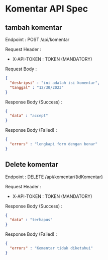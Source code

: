 # Komentar API Spec

## tambah komentar

Endpoint : POST /api/komentar

Request Header :
- X-API-TOKEN : TOKEN (MANDATORY)

Request Body :
```json
{
  "deskripsi" : "ini adalah isi komentar",
  "tanggal" : "12/30/2023"
}
```

Response Body (Success) :
```json
{
  "data" : "accept"
}
```

Response Body (Failed) :
```json
{
  "errors" : "lengkapi form dengan benar"
}
```

## Delete komentar

Endpoint : DELETE /api/komentar/{idKomentar}

Request Header :
- X-API-TOKEN : TOKEN (MANDATORY)

Response Body (Success) :
```json
{
  "data" : "terhapus"
}
```

Response Body (Failed) :
```json
{
  "errors" : "Komentar tidak diketahui"
}
```